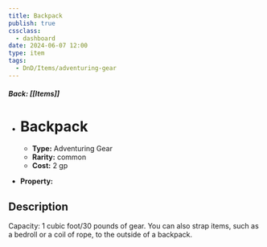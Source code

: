 ```yaml
---
title: Backpack
publish: true
cssclass:
  - dashboard
date: 2024-06-07 12:00
type: item
tags:
  - DnD/Items/adventuring-gear
---
```


##### Back: [[Items]]

- # Backpack

    - **Type:** Adventuring Gear
    - **Rarity:** common
    - **Cost:** 2 gp
- **Property:** 



## Description 

Capacity: 1 cubic foot/30 pounds of gear. You can also strap items, such as a bedroll or a coil of rope, to the outside of a backpack.
